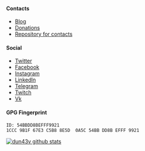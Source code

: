 #### Contacts

- [Blog](https://dunaev.dev/)
- [Donations](https://donation-form.github.io/)
- [Repository for contacts](https://github.com/dun43v/hello/issues)

#### Social

- [Twitter](https://twitter.com/dun43v)
- [Facebook](https://facebook.com/dun43v)
- [Instagram](https://instagram.com/dun43v)
- [LinkedIn](https://linkedin.com/in/dun43v)
- [Telegram](https://t.me/dun43v)
- [Twitch](https://twitch.tv/dun43v)
- [Vk](https://vk.com/dun43v)

#### GPG Fingerprint

```
ID: 54BBDD8BEFFF9921
1CCC 9B1F 67E3 C5B8 8E5D  0A5C 54BB DD8B EFFF 9921
```

[![dun43v github stats](https://github-readme-stats.vercel.app/api?username=dun43v)]()